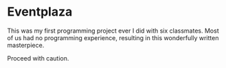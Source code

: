 # Eventplaza
This was my first programming project ever I did with six classmates. Most of us had no programming experience, resulting
in this wonderfully written masterpiece.

Proceed with caution.
